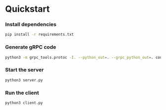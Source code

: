 # Quickstart

### Install dependencies
```bash
pip install -r requirements.txt
```

### Generate gRPC code
```bash
python3 -m grpc_tools.protoc -I. --python_out=. --grpc_python_out=. counter.proto
```

### Start the server
```bash
python3 server.py
```

### Run the client
```bash
python3 client.py
```